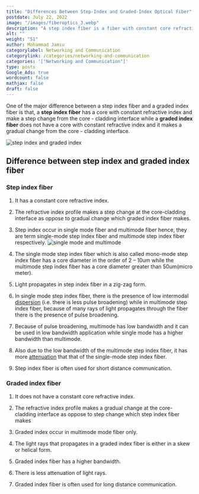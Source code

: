 ```yaml
---
title: "Differences Between Step-Index and Graded-Index Optical Fiber"
postdate: July 22, 2022
image: "/images/fiberoptics_3.webp"
description: "A step index fiber is a fiber with constant core refractive index while a graded index fiber doesnot have a constant core refractive index"
alt: ""
weight: "51"
author: Mohammad Jamiu
categorylabel: Networking and Communication
categorylink: /categories/networking-and-communication
categories: '["Networking and Communication"]'
type: posts
Google_Ads: true
wordcount: false
mathjax: false
draft: false
---
```


One of the major difference between a step index fiber and a graded index fiber is that, a **step index fiber** has a core with constant refractive index and make a step change from the core - cladding interface while a **graded index fiber** does not have a core with constant refractive index and it makes a gradual change from the core - cladding interface.

   <img loading="lazy" src="/images/fiberoptics_3.webp" alt="step index and graded index">

## Difference between step index and graded index fiber

### Step index fiber

1. It has a constant core refractive index.

1. The refractive index profile makes a step change at the core-cladding interface as oppose to gradual change which graded index fiber makes.
1. Step index occur in single mode fiber and multimode fiber hence, they are term single-mode step index fiber and multimode step index fiber respectively.
   <img loading="lazy" src="/images/fiberoptics_4.webp" alt="single mode and multimode">
1. The single mode step index fiber which is also called mono-mode step index fiber has a core diameter in the order of 2 – 10um while the multimode step index fiber has a core diameter greater than 50um(micro meter).
1. Light propagates in step index fiber in a zig-zag form.
1. In single mode step index fiber, there is the presence of low intermodal <a class="links-to-article" href="/networking/what-is-dispersion-in-optical-fiber-and-the-types/">dispersion</a> (i.e. there is less pulse broadening) while in multimode step index fiber, because of many rays of light propagates through the fiber there is the presence of pulse broadening.
1. Because of pulse broadening, multimode has low bandwidth and it can be used in low bandwidth application while single mode has a higher bandwidth than multimode.
1. Also due to the low bandwidth of the multimode step index fiber, it has more <a class="links-to-article" href="/networking/what-are-the-different-causes-of-transmission-impairments/">attenuation</a> that that of the single-mode step index fiber.
1. Step index fiber is often used for short distance communication.

### Graded index fiber

1. It does not have a constant core refractive index.

1. The refractive index profile makes a gradual change at the core-cladding interface as oppose to step change which step index fiber makes
1. Graded index occur in multimode mode fiber only.
1. The light rays that propagates in a graded index fiber is either in a skew or helical form.
1. Graded index fiber has a higher bandwidth.
1. There is less attenuation of light rays.
1. Graded index fiber is often used for long distance communication.

